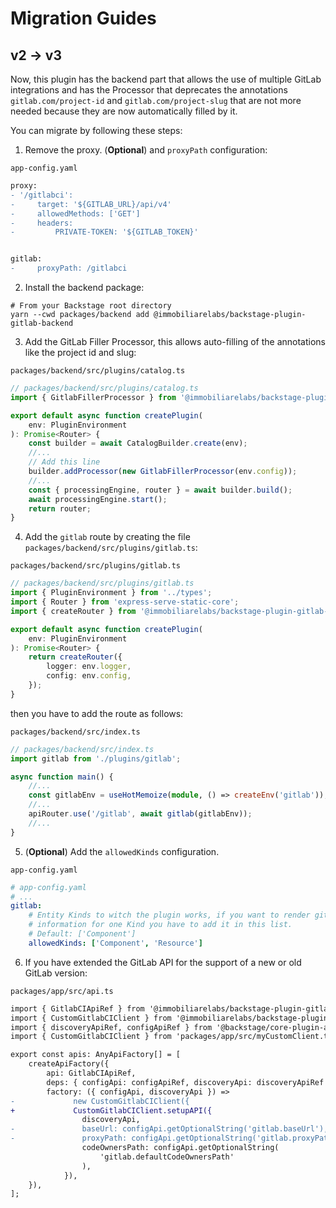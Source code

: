 # Migration Guides

## v2 -> v3

Now, this plugin has the backend part that allows the use of multiple GitLab integrations and has the Processor that deprecates the annotations `gitlab.com/project-id` and `gitlab.com/project-slug` that are not more needed because they are now automatically filled by it.

You can migrate by following these steps:

1. Remove the proxy. (**Optional**) and `proxyPath` configuration:

`app-config.yaml`

```diff
proxy:
- '/gitlabci':
-     target: '${GITLAB_URL}/api/v4'
-     allowedMethods: ['GET']
-     headers:
-         PRIVATE-TOKEN: '${GITLAB_TOKEN}'


gitlab:
-     proxyPath: /gitlabci
```

2. Install the backend package:

```shell
# From your Backstage root directory
yarn --cwd packages/backend add @immobiliarelabs/backstage-plugin-gitlab-backend
```

3. Add the GitLab Filler Processor, this allows auto-filling of the annotations like the project id and slug:

`packages/backend/src/plugins/catalog.ts`

```ts
// packages/backend/src/plugins/catalog.ts
import { GitlabFillerProcessor } from '@immobiliarelabs/backstage-plugin-gitlab-backend';

export default async function createPlugin(
    env: PluginEnvironment
): Promise<Router> {
    const builder = await CatalogBuilder.create(env);
    //...
    // Add this line
    builder.addProcessor(new GitlabFillerProcessor(env.config));
    //...
    const { processingEngine, router } = await builder.build();
    await processingEngine.start();
    return router;
}
```

4. Add the `gitlab` route by creating the file `packages/backend/src/plugins/gitlab.ts`:

`packages/backend/src/plugins/gitlab.ts`

```ts
// packages/backend/src/plugins/gitlab.ts
import { PluginEnvironment } from '../types';
import { Router } from 'express-serve-static-core';
import { createRouter } from '@immobiliarelabs/backstage-plugin-gitlab-backend';

export default async function createPlugin(
    env: PluginEnvironment
): Promise<Router> {
    return createRouter({
        logger: env.logger,
        config: env.config,
    });
}
```

then you have to add the route as follows:

`packages/backend/src/index.ts`

```ts
// packages/backend/src/index.ts
import gitlab from './plugins/gitlab';

async function main() {
    //...
    const gitlabEnv = useHotMemoize(module, () => createEnv('gitlab'));
    //...
    apiRouter.use('/gitlab', await gitlab(gitlabEnv));
    //...
}
```

5. (**Optional**) Add the `allowedKinds` configuration.

`app-config.yaml`

```yaml
# app-config.yaml
# ...
gitlab:
    # Entity Kinds to witch the plugin works, if you want to render gitlab
    # information for one Kind you have to add it in this list.
    # Default: ['Component']
    allowedKinds: ['Component', 'Resource']
```

6. If you have extended the GitLab API for the support of a new or old GitLab version:

`packages/app/src/api.ts`

```diff
import { GitlabCIApiRef } from '@immobiliarelabs/backstage-plugin-gitlab';
import { CustomGitlabCIClient } from '@immobiliarelabs/backstage-plugin-gitlab';
import { discoveryApiRef, configApiRef } from '@backstage/core-plugin-api';
import { CustomGitlabCIClient } from 'packages/app/src/myCustomClient.ts';

export const apis: AnyApiFactory[] = [
    createApiFactory({
        api: GitlabCIApiRef,
        deps: { configApi: configApiRef, discoveryApi: discoveryApiRef },
        factory: ({ configApi, discoveryApi }) =>
-             new CustomGitlabCIClient({
+             CustomGitlabCIClient.setupAPI({
                discoveryApi,
-               baseUrl: configApi.getOptionalString('gitlab.baseUrl'),
-               proxyPath: configApi.getOptionalString('gitlab.proxyPath'),
                codeOwnersPath: configApi.getOptionalString(
                    'gitlab.defaultCodeOwnersPath'
                ),
            }),
    }),
];
```
